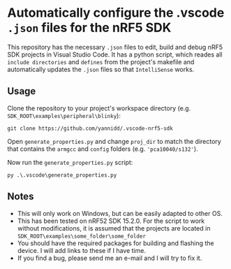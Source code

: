 # Automatically configure the .vscode ```.json``` files for the nRF5 SDK

This repository has the necessary ```.json``` files to edit, build and debug nRF5 SDK projects in Visual Studio Code. It has a python script, which reades all ```include directories``` and ```defines``` from the project's makefile and automatically updates the ```.json``` files so that ```IntelliSense``` works.

## Usage
Clone the repository to your project's workspace directory (e.g. ```SDK_ROOT\examples\peripheral\blinky```):
```
git clone https://github.com/yannidd/.vscode-nrf5-sdk
```
Open ```generate_properties.py``` and change ```proj_dir``` to match the directory that contains the ```armgcc``` and ```config``` folders (e.g. ```'pca10040/s132'```).

Now run the ```generate_properties.py``` script:
```
py .\.vscode\generate_properties.py
```

## Notes
- This will only work on Windows, but can be easily adapted to other OS.
- This has been tested on nRF52 SDK 15.2.0. For the script to work without modifications, it is assumed that the projects are located in ```SDK_ROOT\examples\some_folder\some_folder```
- You should have the required packages for building and flashing the device. I will add links to these if I have time.
- If you find a bug, please send me an e-mail and I will try to fix it.
